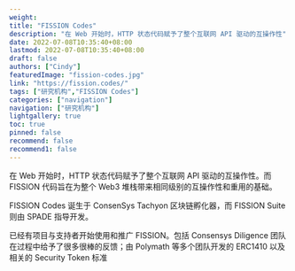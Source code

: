 ```yaml
---
weight: 
title: "FISSION Codes"
description: "在 Web 开始时，HTTP 状态代码赋予了整个互联网 API 驱动的互操作性"
date: 2022-07-08T10:35:40+08:00
lastmod: 2022-07-08T10:35:40+08:00
draft: false
authors: ["Cindy"]
featuredImage: "fission-codes.jpg"
link: "https://fission.codes/"
tags: ["研究机构","FISSION Codes"]
categories: ["navigation"]
navigation: ["研究机构"]
lightgallery: true
toc: true
pinned: false
recommend: false
recommend1: false
---
```


在 Web 开始时，HTTP 状态代码赋予了整个互联网 API 驱动的互操作性。而 FISSION 代码旨在为整个 Web3 堆栈带来相同级别的互操作性和重用的基础。

FISSION Codes 诞生于 ConsenSys Tachyon 区块链孵化器，而 FISSION Suite 则由 SPADE 指导开发。

已经有项目与支持者开始使用和推广 FISSION。包括 Consensys Diligence 团队在过程中给予了很多很棒的反馈；由 Polymath 等多个团队开发的 ERC1410 以及相关的 Security Token 标准